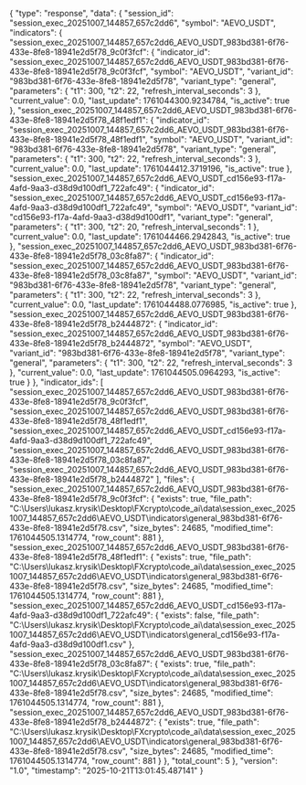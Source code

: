 {
    "type": "response",
    "data": {
        "session_id": "session_exec_20251007_144857_657c2dd6",
        "symbol": "AEVO_USDT",
        "indicators": {
            "session_exec_20251007_144857_657c2dd6_AEVO_USDT_983bd381-6f76-433e-8fe8-18941e2d5f78_9c0f3fcf": {
                "indicator_id": "session_exec_20251007_144857_657c2dd6_AEVO_USDT_983bd381-6f76-433e-8fe8-18941e2d5f78_9c0f3fcf",
                "symbol": "AEVO_USDT",
                "variant_id": "983bd381-6f76-433e-8fe8-18941e2d5f78",
                "variant_type": "general",
                "parameters": {
                    "t1": 300,
                    "t2": 22,
                    "refresh_interval_seconds": 3
                },
                "current_value": 0.0,
                "last_update": 1761044300.9234784,
                "is_active": true
            },
            "session_exec_20251007_144857_657c2dd6_AEVO_USDT_983bd381-6f76-433e-8fe8-18941e2d5f78_48f1edf1": {
                "indicator_id": "session_exec_20251007_144857_657c2dd6_AEVO_USDT_983bd381-6f76-433e-8fe8-18941e2d5f78_48f1edf1",
                "symbol": "AEVO_USDT",
                "variant_id": "983bd381-6f76-433e-8fe8-18941e2d5f78",
                "variant_type": "general",
                "parameters": {
                    "t1": 300,
                    "t2": 22,
                    "refresh_interval_seconds": 3
                },
                "current_value": 0.0,
                "last_update": 1761044412.3719196,
                "is_active": true
            },
            "session_exec_20251007_144857_657c2dd6_AEVO_USDT_cd156e93-f17a-4afd-9aa3-d38d9d100df1_722afc49": {
                "indicator_id": "session_exec_20251007_144857_657c2dd6_AEVO_USDT_cd156e93-f17a-4afd-9aa3-d38d9d100df1_722afc49",
                "symbol": "AEVO_USDT",
                "variant_id": "cd156e93-f17a-4afd-9aa3-d38d9d100df1",
                "variant_type": "general",
                "parameters": {
                    "t1": 300,
                    "t2": 20,
                    "refresh_interval_seconds": 1
                },
                "current_value": 0.0,
                "last_update": 1761044466.2942843,
                "is_active": true
            },
            "session_exec_20251007_144857_657c2dd6_AEVO_USDT_983bd381-6f76-433e-8fe8-18941e2d5f78_03c8fa87": {
                "indicator_id": "session_exec_20251007_144857_657c2dd6_AEVO_USDT_983bd381-6f76-433e-8fe8-18941e2d5f78_03c8fa87",
                "symbol": "AEVO_USDT",
                "variant_id": "983bd381-6f76-433e-8fe8-18941e2d5f78",
                "variant_type": "general",
                "parameters": {
                    "t1": 300,
                    "t2": 22,
                    "refresh_interval_seconds": 3
                },
                "current_value": 0.0,
                "last_update": 1761044488.0776985,
                "is_active": true
            },
            "session_exec_20251007_144857_657c2dd6_AEVO_USDT_983bd381-6f76-433e-8fe8-18941e2d5f78_b2444872": {
                "indicator_id": "session_exec_20251007_144857_657c2dd6_AEVO_USDT_983bd381-6f76-433e-8fe8-18941e2d5f78_b2444872",
                "symbol": "AEVO_USDT",
                "variant_id": "983bd381-6f76-433e-8fe8-18941e2d5f78",
                "variant_type": "general",
                "parameters": {
                    "t1": 300,
                    "t2": 22,
                    "refresh_interval_seconds": 3
                },
                "current_value": 0.0,
                "last_update": 1761044505.0964293,
                "is_active": true
            }
        },
        "indicator_ids": [
            "session_exec_20251007_144857_657c2dd6_AEVO_USDT_983bd381-6f76-433e-8fe8-18941e2d5f78_9c0f3fcf",
            "session_exec_20251007_144857_657c2dd6_AEVO_USDT_983bd381-6f76-433e-8fe8-18941e2d5f78_48f1edf1",
            "session_exec_20251007_144857_657c2dd6_AEVO_USDT_cd156e93-f17a-4afd-9aa3-d38d9d100df1_722afc49",
            "session_exec_20251007_144857_657c2dd6_AEVO_USDT_983bd381-6f76-433e-8fe8-18941e2d5f78_03c8fa87",
            "session_exec_20251007_144857_657c2dd6_AEVO_USDT_983bd381-6f76-433e-8fe8-18941e2d5f78_b2444872"
        ],
        "files": {
            "session_exec_20251007_144857_657c2dd6_AEVO_USDT_983bd381-6f76-433e-8fe8-18941e2d5f78_9c0f3fcf": {
                "exists": true,
                "file_path": "C:\\Users\\lukasz.krysik\\Desktop\\FXcrypto\\code_ai\\data\\session_exec_20251007_144857_657c2dd6\\AEVO_USDT\\indicators\\general_983bd381-6f76-433e-8fe8-18941e2d5f78.csv",
                "size_bytes": 24685,
                "modified_time": 1761044505.1314774,
                "row_count": 881
            },
            "session_exec_20251007_144857_657c2dd6_AEVO_USDT_983bd381-6f76-433e-8fe8-18941e2d5f78_48f1edf1": {
                "exists": true,
                "file_path": "C:\\Users\\lukasz.krysik\\Desktop\\FXcrypto\\code_ai\\data\\session_exec_20251007_144857_657c2dd6\\AEVO_USDT\\indicators\\general_983bd381-6f76-433e-8fe8-18941e2d5f78.csv",
                "size_bytes": 24685,
                "modified_time": 1761044505.1314774,
                "row_count": 881
            },
            "session_exec_20251007_144857_657c2dd6_AEVO_USDT_cd156e93-f17a-4afd-9aa3-d38d9d100df1_722afc49": {
                "exists": false,
                "file_path": "C:\\Users\\lukasz.krysik\\Desktop\\FXcrypto\\code_ai\\data\\session_exec_20251007_144857_657c2dd6\\AEVO_USDT\\indicators\\general_cd156e93-f17a-4afd-9aa3-d38d9d100df1.csv"
            },
            "session_exec_20251007_144857_657c2dd6_AEVO_USDT_983bd381-6f76-433e-8fe8-18941e2d5f78_03c8fa87": {
                "exists": true,
                "file_path": "C:\\Users\\lukasz.krysik\\Desktop\\FXcrypto\\code_ai\\data\\session_exec_20251007_144857_657c2dd6\\AEVO_USDT\\indicators\\general_983bd381-6f76-433e-8fe8-18941e2d5f78.csv",
                "size_bytes": 24685,
                "modified_time": 1761044505.1314774,
                "row_count": 881
            },
            "session_exec_20251007_144857_657c2dd6_AEVO_USDT_983bd381-6f76-433e-8fe8-18941e2d5f78_b2444872": {
                "exists": true,
                "file_path": "C:\\Users\\lukasz.krysik\\Desktop\\FXcrypto\\code_ai\\data\\session_exec_20251007_144857_657c2dd6\\AEVO_USDT\\indicators\\general_983bd381-6f76-433e-8fe8-18941e2d5f78.csv",
                "size_bytes": 24685,
                "modified_time": 1761044505.1314774,
                "row_count": 881
            }
        },
        "total_count": 5
    },
    "version": "1.0",
    "timestamp": "2025-10-21T13:01:45.487141"
}